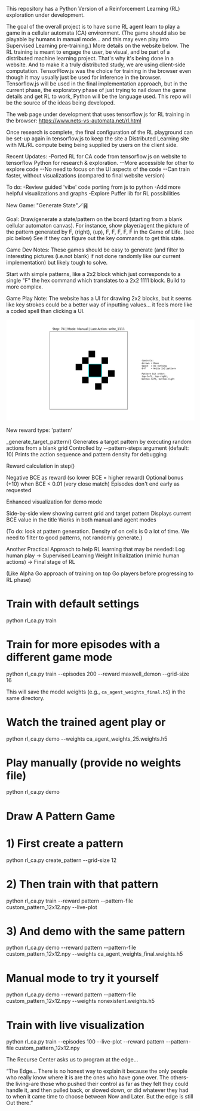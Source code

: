 This repository has a Python Version of a Reinforcement Learning (RL) exploration under development.

The goal of the overall project is to have some RL agent learn to play a game in a cellular automata (CA) environment. (The game should also be playable by humans in manual mode... and this may even play into Supervised Learning pre-training.) More details on the website below. The RL training is meant to engage the user, be visual, and be part of a distributed machine learning project. That's why it's being done in a website. And to make it a truly distributed study, we are using client-side computation. TensorFlow.js was the choice for training in the browser even though it may usually just be used for inference in the browser. Tensorflow.js will be used in the final implementation approach, but in the current phase, the exploratory phase of just trying to nail down the game details and get RL to work, Python will be the language used. This repo will be the source of the ideas being developed.

The web page under development that uses tensorflow.js for RL training in the browser:
https://www.nets-vs-automata.net/rl.html

Once research is complete, the final configuration of the RL playground can be set-up again in tensorflow.js to keep the site a Distributed Learning site with ML/RL compute being being supplied by users on the client side.

Recent Updates:
-Ported RL for CA code from tensorflow.js on website to tensorflow Python for research & exploration.
--More accessible for other to explore code
--No need to focus on the UI aspects of the code
--Can train faster, without visualizations (compared to final website version)

To do:
-Review guided 'vibe' code porting from js to python
-Add more helpful visualizations and graphs
-Explore Puffer lib for RL possibilities

New Game: "Generate State"🪄䷷

Goal: Draw/generate a state/pattern on the board (starting from a blank cellular automaton canvas). 
For instance, show player/agent the picture of the pattern generated by F, (right), (up), F, F, F, F, F in the Game of Life. (see pic below)
See if they can figure out the key commands to get this state.

Game Dev Notes: These games should be easy to generate (and filter to interesting pictures (i.e.not blank) if not done randomly like our current implementation) but likely tough to solve.

Start with simple patterns, like a 2x2 block which just corresponds to a single "F" the hex command which translates to a 2x2 1111 block. Build to more complex.

Game Play Note: The website has a UI for drawing 2x2 blocks, but it seems like key strokes could be a better way of inputting values... it feels more like a coded spell than clicking a UI.

![draw pattern game](F_left_up_F_F_F_F_F.png)

New reward type: 'pattern'

_generate_target_pattern() Generates a target pattern by executing random actions from a blank grid
Controlled by --pattern-steps argument (default: 10)
Prints the action sequence and pattern density for debugging

Reward calculation in step()

Negative BCE as reward (so lower BCE = higher reward)
Optional bonus (+10) when BCE < 0.01 (very close match)
Episodes don't end early as requested

Enhanced visualization for demo mode

Side-by-side view showing current grid and target pattern
Displays current BCE value in the title
Works in both manual and agent modes

(To do: look at pattern generation. Density of on cells is 0 a lot of time. We need to filter to good patterns, not randomly generate.)

Another Practical Approach to help RL learning that may be needed:
Log human play -> Supervised Learning Weight Initialization (mimic human actions) -> Final stage of RL 

(Like Alpha Go approach of training on top Go players before progressing to RL phase)



# Train with default settings
python rl_ca.py train

# Train for more episodes with a different game mode
python rl_ca.py train --episodes 200 --reward maxwell_demon --grid-size 16

This will save the model weights (e.g., `ca_agent_weights_final.h5`) in the same directory.

# Watch the trained agent play or 
python rl_ca.py demo --weights ca_agent_weights_25.weights.h5

# Play manually (provide no weights file)
python rl_ca.py demo




# Draw A Pattern Game
# 1) First create a pattern
python rl_ca.py create_pattern --grid-size 12

# 2) Then train with that pattern
python rl_ca.py train --reward pattern --pattern-file custom_pattern_12x12.npy --live-plot

# 3) And demo with the same pattern
python rl_ca.py demo --reward pattern --pattern-file custom_pattern_12x12.npy --weights ca_agent_weights_final.weights.h5



# Manual mode to try it yourself
python rl_ca.py demo --reward pattern --pattern-file custom_pattern_12x12.npy --weights nonexistent.weights.h5 

# Train with live visualization
python rl_ca.py train --episodes 100 --live-plot --reward pattern --pattern-file custom_pattern_12x12.npy




The Recurse Center asks us to program at the edge...

“The Edge... There is no honest way to explain it because the only people who really know where it is are the ones who have gone over. The others-the living-are those who pushed their control as far as they felt they could handle it, and then pulled back, or slowed down, or did whatever they had to when it came time to choose between Now and Later. But the edge is still Out there.”